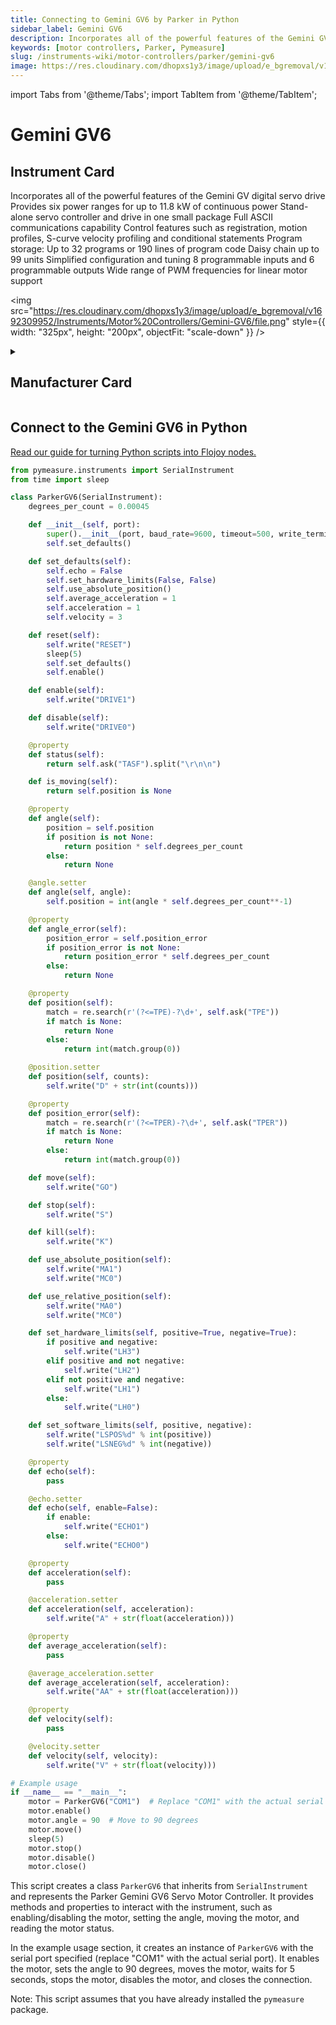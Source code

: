 ```yaml
---
title: Connecting to Gemini GV6 by Parker in Python
sidebar_label: Gemini GV6
description: Incorporates all of the powerful features of the Gemini GV digital servo driveProvides six power ranges for up to 11.8 kW of continuous powerStand-alone servo controller and drive in one small packageFull ASCII communications capabilityControl features such as registration, motion profiles, S-curve velocity profiling and conditional statementsProgram storage-> Up to 32 programs or 190 lines of program codeDaisy chain up to 99 unitsSimplified configuration and tuning8 programmable inputs and 6 programmable outputsWide range of PWM frequencies for linear motor support
keywords: [motor controllers, Parker, Pymeasure]
slug: /instruments-wiki/motor-controllers/parker/gemini-gv6
image: https://res.cloudinary.com/dhopxs1y3/image/upload/e_bgremoval/v1692309952/Instruments/Motor%20Controllers/Gemini-GV6/file.png
---
```


import Tabs from '@theme/Tabs';
import TabItem from '@theme/TabItem';

# Gemini GV6

## Instrument Card

<div className="flex">

<div>

Incorporates all of the powerful features of the Gemini GV digital servo drive
Provides six power ranges for up to 11.8 kW of continuous power
Stand-alone servo controller and drive in one small package
Full ASCII communications capability
Control features such as registration, motion profiles, S-curve velocity profiling and conditional statements
Program storage: Up to 32 programs or 190 lines of program code
Daisy chain up to 99 units
Simplified configuration and tuning
8 programmable inputs and 6 programmable outputs
Wide range of PWM frequencies for linear motor support

</div>

<img src="https://res.cloudinary.com/dhopxs1y3/image/upload/e_bgremoval/v1692309952/Instruments/Motor%20Controllers/Gemini-GV6/file.png" style={{ width: "325px", height: "200px", objectFit: "scale-down" }} />

</div>

<details>
<summary><h2>Manufacturer Card</h2></summary>

<img src="https://res.cloudinary.com/dhopxs1y3/image/upload/e_bgremoval/v1692125990/Instruments/Vendor%20Logos/Parker.png" style={{ width: "100%", height: "170px",objectFit: "scale-down" }} />

Parker Hannifin Corporation, originally Parker Appliance Company, usually referred to as just Parker, is an American corporation specializing in motion and control technologies. <a href="https://www.parker.com/us/en/home.html">Website</a>.

<ul>
  <li>Headquarters: USA</li>
  <li>Yearly Revenue (millions, USD): 18000.0</li>
</ul>
</details>

## Connect to the Gemini GV6 in Python

[Read our guide for turning Python scripts into Flojoy nodes.](https://docs.flojoy.ai/custom-nodes/creating-custom-node/)
<Tabs>
<TabItem value="Pymeasure" label="Pymeasure">


```python
from pymeasure.instruments import SerialInstrument
from time import sleep

class ParkerGV6(SerialInstrument):
    degrees_per_count = 0.00045

    def __init__(self, port):
        super().__init__(port, baud_rate=9600, timeout=500, write_termination="\r")
        self.set_defaults()

    def set_defaults(self):
        self.echo = False
        self.set_hardware_limits(False, False)
        self.use_absolute_position()
        self.average_acceleration = 1
        self.acceleration = 1
        self.velocity = 3

    def reset(self):
        self.write("RESET")
        sleep(5)
        self.set_defaults()
        self.enable()

    def enable(self):
        self.write("DRIVE1")

    def disable(self):
        self.write("DRIVE0")

    @property
    def status(self):
        return self.ask("TASF").split("\r\n\n")

    def is_moving(self):
        return self.position is None

    @property
    def angle(self):
        position = self.position
        if position is not None:
            return position * self.degrees_per_count
        else:
            return None

    @angle.setter
    def angle(self, angle):
        self.position = int(angle * self.degrees_per_count**-1)

    @property
    def angle_error(self):
        position_error = self.position_error
        if position_error is not None:
            return position_error * self.degrees_per_count
        else:
            return None

    @property
    def position(self):
        match = re.search(r'(?<=TPE)-?\d+', self.ask("TPE"))
        if match is None:
            return None
        else:
            return int(match.group(0))

    @position.setter
    def position(self, counts):
        self.write("D" + str(int(counts)))

    @property
    def position_error(self):
        match = re.search(r'(?<=TPER)-?\d+', self.ask("TPER"))
        if match is None:
            return None
        else:
            return int(match.group(0))

    def move(self):
        self.write("GO")

    def stop(self):
        self.write("S")

    def kill(self):
        self.write("K")

    def use_absolute_position(self):
        self.write("MA1")
        self.write("MC0")

    def use_relative_position(self):
        self.write("MA0")
        self.write("MC0")

    def set_hardware_limits(self, positive=True, negative=True):
        if positive and negative:
            self.write("LH3")
        elif positive and not negative:
            self.write("LH2")
        elif not positive and negative:
            self.write("LH1")
        else:
            self.write("LH0")

    def set_software_limits(self, positive, negative):
        self.write("LSPOS%d" % int(positive))
        self.write("LSNEG%d" % int(negative))

    @property
    def echo(self):
        pass

    @echo.setter
    def echo(self, enable=False):
        if enable:
            self.write("ECHO1")
        else:
            self.write("ECHO0")

    @property
    def acceleration(self):
        pass

    @acceleration.setter
    def acceleration(self, acceleration):
        self.write("A" + str(float(acceleration)))

    @property
    def average_acceleration(self):
        pass

    @average_acceleration.setter
    def average_acceleration(self, acceleration):
        self.write("AA" + str(float(acceleration)))

    @property
    def velocity(self):
        pass

    @velocity.setter
    def velocity(self, velocity):
        self.write("V" + str(float(velocity)))

# Example usage
if __name__ == "__main__":
    motor = ParkerGV6("COM1")  # Replace "COM1" with the actual serial port
    motor.enable()
    motor.angle = 90  # Move to 90 degrees
    motor.move()
    sleep(5)
    motor.stop()
    motor.disable()
    motor.close()
```

This script creates a class `ParkerGV6` that inherits from `SerialInstrument` and represents the Parker Gemini GV6 Servo Motor Controller. It provides methods and properties to interact with the instrument, such as enabling/disabling the motor, setting the angle, moving the motor, and reading the motor status.

In the example usage section, it creates an instance of `ParkerGV6` with the serial port specified (replace "COM1" with the actual serial port). It enables the motor, sets the angle to 90 degrees, moves the motor, waits for 5 seconds, stops the motor, disables the motor, and closes the connection.

Note: This script assumes that you have already installed the `pymeasure` package.

</TabItem>
</Tabs>